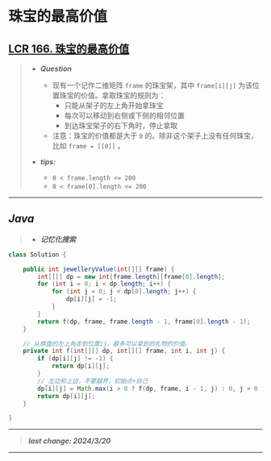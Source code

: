 # 珠宝的最高价值

## [LCR 166. 珠宝的最高价值](https://leetcode.cn/problems/li-wu-de-zui-da-jie-zhi-lcof/)

> - ***Question***
>   - 现有一个记作二维矩阵 `frame` 的珠宝架，其中 `frame[i][j]` 为该位置珠宝的价值。拿取珠宝的规则为：
>     - 只能从架子的左上角开始拿珠宝
>     - 每次可以移动到右侧或下侧的相邻位置
>     - 到达珠宝架子的右下角时，停止拿取
>   - 注意：珠宝的价值都是大于 `0` 的。除非这个架子上没有任何珠宝，比如 `frame = [[0]]` 。
>
> - ***tips:***
>   - `0 < frame.length <= 200`
>   - `0 < frame[0].length <= 200`

---

## *Java*

> - ***记忆化搜索***

```java
class Solution {

    public int jewelleryValue(int[][] frame) {
        int[][] dp = new int[frame.length][frame[0].length];
        for (int i = 0; i < dp.length; i++) {
            for (int j = 0; j < dp[0].length; j++) {
                dp[i][j] = -1;
            }
        }
        return f(dp, frame, frame.length - 1, frame[0].length - 1);
    }

    // 从棋盘的左上角走到位置ij，最多可以拿到的礼物的价值。
    private int f(int[][] dp, int[][] frame, int i, int j) {
        if (dp[i][j] != -1) {
            return dp[i][j];
        }
        // 左边和上边，不要越界，初始点+自己
        dp[i][j] = Math.max(i > 0 ? f(dp, frame, i - 1, j) : 0, j > 0 ? f(dp, frame, i, j - 1) : 0) + frame[i][j];
        return dp[i][j];
    }

}
```

---

> ***last change: 2024/3/20***

---
